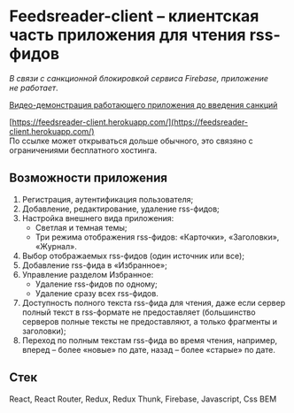 # Feedsreader-client – клиентская часть приложения для чтения rss-фидов
*В&nbsp;связи с&nbsp;санкционной блокировкой сервиса Firebase, приложение не&nbsp;работает*.

[Видео-демонстрация работающего приложения до введения санкций](https://player.vimeo.com/video/600475213?h=4bc8735143)

[https://feedsreader-client.herokuapp.com/](https://feedsreader-client.herokuapp.com/) <br>
По ссылке может открываться дольше обычного, это связяно с ограничениями бесплатного хостинга.

## Возможности приложения <br>

1. Регистрация, аутентификация пользователя;
2. Добавление, редактирование, удаление rss-фидов;
3. Настройка внешнего вида приложения:
    - Светлая и темная темы;
    - Три режима отображения rss-фидов: &laquo;Карточки&raquo;, &laquo;Заголовки&raquo;, &laquo;Журнал&raquo;.
4. Выбор отображаемых rss-фидов (один источник или все);
5. Добавление rss-фида в &laquo;Избранное&raquo;;
6. Управление разделом Избранное:
    - Удаление rss-фидов по одному;
    - Удаление сразу всех rss-фидов.
7. Доступность полного текста rss-фида для чтения, даже если сервер полный текст в rss-формате не предоставляет (большинство серверов полные тексты не предоставляют, а только фрагменты и заголовки);
8. Переход по полным текстам rss-фида во время чтения, например, вперед – более &laquo;новые&raquo; по дате, назад – более &laquo;старые&raquo; по дате.
## Стек
React, React Router, Redux, Redux Thunk, Firebase, Javascript, Css BEM

